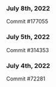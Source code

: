 ### July 8th, 2022

Commit #177055

### July 5th, 2022

Commit #314353


### July 4th, 2022

Commit #72281
